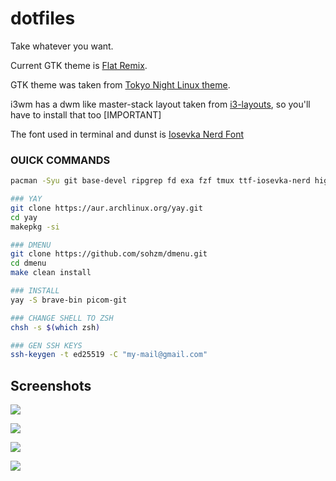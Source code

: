 # dotfiles

Take whatever you want.

Current GTK theme is [Flat Remix](https://github.com/daniruiz/flat-remix-gtk).

GTK theme was taken from [Tokyo Night Linux theme](https://github.com/koiosdev/Tokyo-Night-Linux).

i3wm has a dwm like master-stack layout taken from [i3-layouts](https://github.com/eliep/i3-layouts), so you'll have to install that too [IMPORTANT]

The font used in terminal and dunst is [Iosevka Nerd Font](https://github.com/ryanoasis/nerd-fonts/tree/master/patched-fonts/Iosevka)

### OUICK COMMANDS

```sh
pacman -Syu git base-devel ripgrep fd exa fzf tmux ttf-iosevka-nerd highlight zathura yarn

### YAY
git clone https://aur.archlinux.org/yay.git
cd yay
makepkg -si

### DMENU
git clone https://github.com/sohzm/dmenu.git
cd dmenu
make clean install

### INSTALL
yay -S brave-bin picom-git

### CHANGE SHELL TO ZSH
chsh -s $(which zsh)

### GEN SSH KEYS
ssh-keygen -t ed25519 -C "my-mail@gmail.com"
```

## Screenshots

![](https://github.com/sz47/dotfiles/blob/main/screenshots/a.png)

![](https://github.com/sz47/dotfiles/blob/main/screenshots/b.png)

![](https://github.com/sz47/dotfiles/blob/main/screenshots/c.png)

![](https://github.com/sz47/dotfiles/blob/main/screenshots/d.png)
